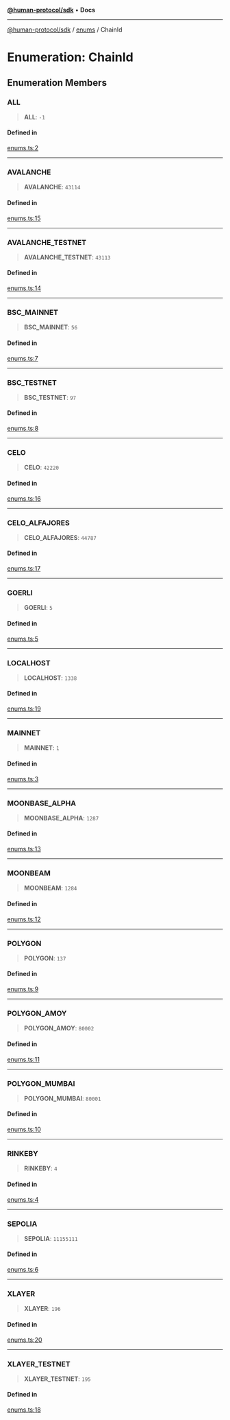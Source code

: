 [**@human-protocol/sdk**](../../README.md) • **Docs**

***

[@human-protocol/sdk](../../modules.md) / [enums](../README.md) / ChainId

# Enumeration: ChainId

## Enumeration Members

### ALL

> **ALL**: `-1`

#### Defined in

[enums.ts:2](https://github.com/humanprotocol/human-protocol/blob/249f60968b0f092853c458545691a3700de501e6/packages/sdk/typescript/human-protocol-sdk/src/enums.ts#L2)

***

### AVALANCHE

> **AVALANCHE**: `43114`

#### Defined in

[enums.ts:15](https://github.com/humanprotocol/human-protocol/blob/249f60968b0f092853c458545691a3700de501e6/packages/sdk/typescript/human-protocol-sdk/src/enums.ts#L15)

***

### AVALANCHE\_TESTNET

> **AVALANCHE\_TESTNET**: `43113`

#### Defined in

[enums.ts:14](https://github.com/humanprotocol/human-protocol/blob/249f60968b0f092853c458545691a3700de501e6/packages/sdk/typescript/human-protocol-sdk/src/enums.ts#L14)

***

### BSC\_MAINNET

> **BSC\_MAINNET**: `56`

#### Defined in

[enums.ts:7](https://github.com/humanprotocol/human-protocol/blob/249f60968b0f092853c458545691a3700de501e6/packages/sdk/typescript/human-protocol-sdk/src/enums.ts#L7)

***

### BSC\_TESTNET

> **BSC\_TESTNET**: `97`

#### Defined in

[enums.ts:8](https://github.com/humanprotocol/human-protocol/blob/249f60968b0f092853c458545691a3700de501e6/packages/sdk/typescript/human-protocol-sdk/src/enums.ts#L8)

***

### CELO

> **CELO**: `42220`

#### Defined in

[enums.ts:16](https://github.com/humanprotocol/human-protocol/blob/249f60968b0f092853c458545691a3700de501e6/packages/sdk/typescript/human-protocol-sdk/src/enums.ts#L16)

***

### CELO\_ALFAJORES

> **CELO\_ALFAJORES**: `44787`

#### Defined in

[enums.ts:17](https://github.com/humanprotocol/human-protocol/blob/249f60968b0f092853c458545691a3700de501e6/packages/sdk/typescript/human-protocol-sdk/src/enums.ts#L17)

***

### GOERLI

> **GOERLI**: `5`

#### Defined in

[enums.ts:5](https://github.com/humanprotocol/human-protocol/blob/249f60968b0f092853c458545691a3700de501e6/packages/sdk/typescript/human-protocol-sdk/src/enums.ts#L5)

***

### LOCALHOST

> **LOCALHOST**: `1338`

#### Defined in

[enums.ts:19](https://github.com/humanprotocol/human-protocol/blob/249f60968b0f092853c458545691a3700de501e6/packages/sdk/typescript/human-protocol-sdk/src/enums.ts#L19)

***

### MAINNET

> **MAINNET**: `1`

#### Defined in

[enums.ts:3](https://github.com/humanprotocol/human-protocol/blob/249f60968b0f092853c458545691a3700de501e6/packages/sdk/typescript/human-protocol-sdk/src/enums.ts#L3)

***

### MOONBASE\_ALPHA

> **MOONBASE\_ALPHA**: `1287`

#### Defined in

[enums.ts:13](https://github.com/humanprotocol/human-protocol/blob/249f60968b0f092853c458545691a3700de501e6/packages/sdk/typescript/human-protocol-sdk/src/enums.ts#L13)

***

### MOONBEAM

> **MOONBEAM**: `1284`

#### Defined in

[enums.ts:12](https://github.com/humanprotocol/human-protocol/blob/249f60968b0f092853c458545691a3700de501e6/packages/sdk/typescript/human-protocol-sdk/src/enums.ts#L12)

***

### POLYGON

> **POLYGON**: `137`

#### Defined in

[enums.ts:9](https://github.com/humanprotocol/human-protocol/blob/249f60968b0f092853c458545691a3700de501e6/packages/sdk/typescript/human-protocol-sdk/src/enums.ts#L9)

***

### POLYGON\_AMOY

> **POLYGON\_AMOY**: `80002`

#### Defined in

[enums.ts:11](https://github.com/humanprotocol/human-protocol/blob/249f60968b0f092853c458545691a3700de501e6/packages/sdk/typescript/human-protocol-sdk/src/enums.ts#L11)

***

### POLYGON\_MUMBAI

> **POLYGON\_MUMBAI**: `80001`

#### Defined in

[enums.ts:10](https://github.com/humanprotocol/human-protocol/blob/249f60968b0f092853c458545691a3700de501e6/packages/sdk/typescript/human-protocol-sdk/src/enums.ts#L10)

***

### RINKEBY

> **RINKEBY**: `4`

#### Defined in

[enums.ts:4](https://github.com/humanprotocol/human-protocol/blob/249f60968b0f092853c458545691a3700de501e6/packages/sdk/typescript/human-protocol-sdk/src/enums.ts#L4)

***

### SEPOLIA

> **SEPOLIA**: `11155111`

#### Defined in

[enums.ts:6](https://github.com/humanprotocol/human-protocol/blob/249f60968b0f092853c458545691a3700de501e6/packages/sdk/typescript/human-protocol-sdk/src/enums.ts#L6)

***

### XLAYER

> **XLAYER**: `196`

#### Defined in

[enums.ts:20](https://github.com/humanprotocol/human-protocol/blob/249f60968b0f092853c458545691a3700de501e6/packages/sdk/typescript/human-protocol-sdk/src/enums.ts#L20)

***

### XLAYER\_TESTNET

> **XLAYER\_TESTNET**: `195`

#### Defined in

[enums.ts:18](https://github.com/humanprotocol/human-protocol/blob/249f60968b0f092853c458545691a3700de501e6/packages/sdk/typescript/human-protocol-sdk/src/enums.ts#L18)
